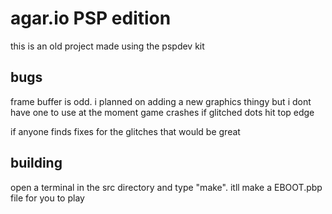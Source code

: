 # agar.io PSP edition

this is an old project made using the pspdev kit

## bugs
frame buffer is odd. i planned on adding a new graphics thingy but i dont have one to use at the moment
game crashes if glitched dots hit top edge

if anyone finds fixes for the glitches that would be great

## building
open a terminal in the src directory and type "make". itll make a EBOOT.pbp file for you to play
